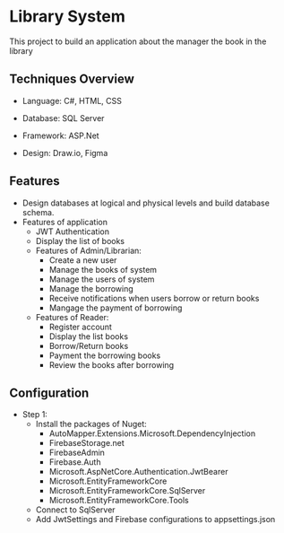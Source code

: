 
# Library System

This project to build an application about the manager the book in the library
## Techniques Overview
- Language: C#, HTML, CSS

- Database: SQL Server

- Framework: ASP.Net

- Design: Draw.io, Figma
## Features
- Design databases at logical and physical levels and build database schema.
- Features of application
    - JWT Authentication
    - Display the list of books
    - Features of Admin/Librarian:
        - Create a new user
        - Manage the books of system
        - Manage the users of system
        - Manage the borrowing
        - Receive notifications when users borrow or return books
        - Mangage the payment of borrowing
    - Features of Reader:
        - Register account
        - Display the list books
        - Borrow/Return books
        - Payment the borrowing books
        - Review the books after borrowing
## Configuration
- Step 1:
    - Install the packages of Nuget:
        - AutoMapper.Extensions.Microsoft.DependencyInjection
        - FirebaseStorage.net
        - FirebaseAdmin
        - Firebase.Auth
        - Microsoft.AspNetCore.Authentication.JwtBearer
        - Microsoft.EntityFrameworkCore
        - Microsoft.EntityFrameworkCore.SqlServer
        - Microsoft.EntityFrameworkCore.Tools
    - Connect to SqlServer
    - Add JwtSettings and Firebase configurations to appsettings.json
